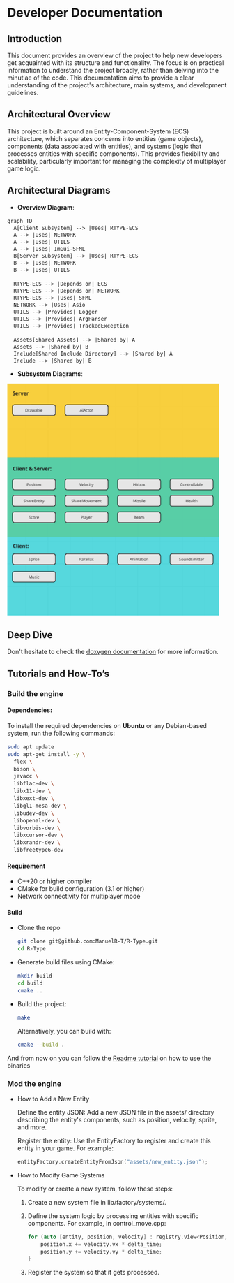 # Developer Documentation

## Introduction

This document provides an overview of the project to help new developers get acquainted with its structure and functionality. The focus is on practical information to understand the project broadly, rather than delving into the minutiae of the code. This documentation aims to provide a clear understanding of the project's architecture, main systems, and development guidelines.


## Architectural Overview

This project is built around an Entity-Component-System (ECS) architecture, which separates concerns into entities (game objects), components (data associated with entities), and systems (logic that processes entities with specific components). This provides flexibility and scalability, particularly important for managing the complexity of multiplayer game logic.

## Architectural Diagrams

- **Overview Diagram**:
```mermaid
graph TD
  A[Client Subsystem] --> |Uses| RTYPE-ECS
  A --> |Uses| NETWORK
  A --> |Uses| UTILS
  A --> |Uses| ImGui-SFML
  B[Server Subsystem] --> |Uses| RTYPE-ECS
  B --> |Uses| NETWORK
  B --> |Uses| UTILS

  RTYPE-ECS --> |Depends on| ECS
  RTYPE-ECS --> |Depends on| NETWORK
  RTYPE-ECS --> |Uses| SFML
  NETWORK --> |Uses| Asio
  UTILS --> |Provides| Logger
  UTILS --> |Provides| ArgParser
  UTILS --> |Provides| TrackedException

  Assets[Shared Assets] --> |Shared by| A
  Assets --> |Shared by| B
  Include[Shared Include Directory] --> |Shared by| A
  Include --> |Shared by| B
```

- **Subsystem Diagrams**:

![subsystems Diamgram](subSystems.png)

## Deep Dive

Don't hesitate to check the [doxygen documentation](https://manuelr-t.github.io/R-Type/) for more information.

## Tutorials and How-To’s

### Build the engine

#### Dependencies:
To install the required dependencies on **Ubuntu** or any Debian-based system, run the following commands:

```bash
sudo apt update
sudo apt-get install -y \
  flex \
  bison \
  javacc \
  libflac-dev \
  libx11-dev \
  libxext-dev \
  libgl1-mesa-dev \
  libudev-dev \
  libopenal-dev \
  libvorbis-dev \
  libxcursor-dev \
  libxrandr-dev \
  libfreetype6-dev
```

#### Requirement
- C++20 or higher compiler
- CMake for build configuration (3.1 or higher)
- Network connectivity for multiplayer mode

#### Build

- Clone the repo
    ```bash
    git clone git@github.com:ManuelR-T/R-Type.git
    cd R-Type
    ```
- Generate build files using CMake:
    ```bash
    mkdir build
    cd build
    cmake ..
    ```
- Build the project:
    ```bash
    make
    ```
    Alternatively, you can build with:

    ```bash
    cmake --build .
    ```

And from now on you can follow the [Readme tutorial](../README.md#run-the-binaries) on how to use the binaries

### Mod the engine

- How to Add a New Entity

    Define the entity JSON:
    Add a new JSON file in the assets/ directory describing the entity's components, such as position, velocity, sprite, and more.

    Register the entity:
    Use the EntityFactory to register and create this entity in your game. For example:

    ```cpp
    entityFactory.createEntityFromJson("assets/new_entity.json");
    ```

- How to Modify Game Systems

    To modify or create a new system, follow these steps:

    1. Create a new system file in lib/factory/systems/.

    2. Define the system logic by processing entities with specific components. For example, in control_move.cpp:

        ```cpp
        for (auto [entity, position, velocity] : registry.view<Position, Velocity>()) {
            position.x += velocity.vx * delta_time;
            position.y += velocity.vy * delta_time;
        }
        ```

    3. Register the system so that it gets processed.